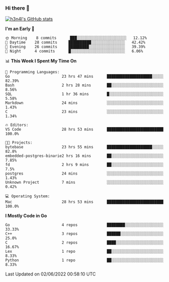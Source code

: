 ### Hi there 👋

[![h3n4l's GitHub stats](https://github-readme-stats.vercel.app/api?username=h3n4l&count_private=true&show_icons=true&theme=radical)](https://github.com/h3n4l/github-readme-stats)

<!--START_SECTION:waka-->
**I'm an Early 🐤** 

```text
🌞 Morning    8 commits      ███░░░░░░░░░░░░░░░░░░░░░░   12.12% 
🌆 Daytime    28 commits     ██████████░░░░░░░░░░░░░░░   42.42% 
🌃 Evening    26 commits     █████████░░░░░░░░░░░░░░░░   39.39% 
🌙 Night      4 commits      █░░░░░░░░░░░░░░░░░░░░░░░░   6.06%

```


📊 **This Week I Spent My Time On** 

```text
💬 Programming Languages: 
Go                       23 hrs 47 mins      ████████████████████░░░░░   82.39% 
Bash                     2 hrs 28 mins       ██░░░░░░░░░░░░░░░░░░░░░░░   8.56% 
SQL                      1 hr 36 mins        █░░░░░░░░░░░░░░░░░░░░░░░░   5.58% 
Markdown                 24 mins             ░░░░░░░░░░░░░░░░░░░░░░░░░   1.43% 
C                        23 mins             ░░░░░░░░░░░░░░░░░░░░░░░░░   1.34%

🔥 Editors: 
VS Code                  28 hrs 53 mins      █████████████████████████   100.0%

🐱‍💻 Projects: 
bytebase                 23 hrs 55 mins      ████████████████████░░░░░   82.8% 
embedded-postgres-binarie2 hrs 16 mins       ██░░░░░░░░░░░░░░░░░░░░░░░   7.85% 
fd                       2 hrs 9 mins        ██░░░░░░░░░░░░░░░░░░░░░░░   7.5% 
postgres                 24 mins             ░░░░░░░░░░░░░░░░░░░░░░░░░   1.43% 
Unknown Project          7 mins              ░░░░░░░░░░░░░░░░░░░░░░░░░   0.42%

💻 Operating System: 
Mac                      28 hrs 53 mins      █████████████████████████   100.0%

```

**I Mostly Code in Go** 

```text
Go                       4 repos             ████████░░░░░░░░░░░░░░░░░   33.33% 
C++                      3 repos             ██████░░░░░░░░░░░░░░░░░░░   25.0% 
C                        2 repos             ████░░░░░░░░░░░░░░░░░░░░░   16.67% 
Lex                      1 repo              ██░░░░░░░░░░░░░░░░░░░░░░░   8.33% 
Python                   1 repo              ██░░░░░░░░░░░░░░░░░░░░░░░   8.33%

```

 Last Updated on 02/06/2022 00:58:10 UTC
<!--END_SECTION:waka-->

